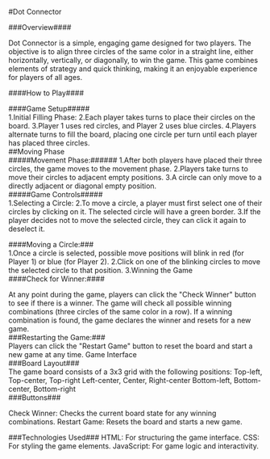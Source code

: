#Dot Connector

###Overview####
<br>


Dot Connector is a simple, engaging game designed for two players. The objective is to align three circles of the same color in a straight line, either horizontally, vertically, or diagonally, to win the game. This game combines elements of strategy and quick thinking, making it an enjoyable experience for players of all ages.

####How to Play####

####Game Setup#####
<br>
1.Initial Filling Phase:
2.Each player takes turns to place their circles on the board.
3.Player 1 uses red circles, and Player 2 uses blue circles.
4.Players alternate turns to fill the board, placing one circle per turn until each player has placed three circles.
<br>
##Moving Phase
<br>
#####Movement Phase:######
1.After both players have placed their three circles, the game moves to the movement phase.
2.Players take turns to move their circles to adjacent empty positions.
3.A circle can only move to a directly adjacent or diagonal empty position.
<br>
#####Game Controls#####<br>
1.Selecting a Circle:
2.To move a circle, a player must first select one of their circles by clicking on it. The selected circle will have a green border.
3.If the player decides not to move the selected circle, they can click it again to deselect it.

####Moving a Circle:###<br>
1.Once a circle is selected, possible move positions will blink in red (for Player 1) or blue (for Player 2).
2.Click on one of the blinking circles to move the selected circle to that position.
3.Winning the Game
<br>
####Check for Winner:####<br>

At any point during the game, players can click the "Check Winner" button to see if there is a winner.
The game will check all possible winning combinations (three circles of the same color in a row).
If a winning combination is found, the game declares the winner and resets for a new game.
<br>
###Restarting the Game:###
<br>
Players can click the "Restart Game" button to reset the board and start a new game at any time.
Game Interface
<br>
###Board Layout###
<br>
The game board consists of a 3x3 grid with the following positions:
Top-left, Top-center, Top-right
Left-center, Center, Right-center
Bottom-left, Bottom-center, Bottom-right
<br>
###Buttons###<br>

Check Winner: Checks the current board state for any winning combinations.
Restart Game: Resets the board and starts a new game.

###Technologies Used###
HTML: For structuring the game interface.
CSS: For styling the game elements.
JavaScript: For game logic and interactivity.
